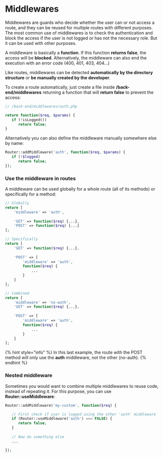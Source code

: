 # Middlewares

Middlewares are guards who decide whether the user can or not access a route, and they can be reused for multiple routes with different purposes. The most common use of middlewares is to check the authentication and block the access if the user is not logged or has not the necessary role. But it can be used with other purposes.

A middleware is basically a **function**. If this function **returns false**, the access will be **blocked**. Alternatively, the middleware can also end the execution with an error code (400, 401, 403, 404...)

Like routes, middlewares can be detected **automatically by the directory structure** or **be manually created by the developer**.&#x20;

To create a route automatically, just create a file inside **/back-end/middlewares** returning a function that will **return false** to prevent the access:

```php
// /back-end/middlewares/auth.php

return function($req, $params) {
   if (!isLogged())
      return false;
}
```

Alternatively you can also define the middleware manually somewhere else by name:

```php
Router::addMiddleware('auth', function($req, $params) {
   if (!$logged)
      return false;
});
```

### Use the middleware in routes

A middleware can be used globally for a whole route (all of its methods) or specifically for a method:

```php
// Globally
return [
    'middleware' => 'auth',
    
    'GET' => function($req) {...},
    'POST' => function($req) {...}
];

// Specifically
return [
    'GET' => function($req) {...},
    
    'POST' => [
        'middleware' => 'auth',
        function($req) {
            ...
        }
    ]
];

// Combined
return [
    'middleware' => 'no-auth',
    'GET' => function($req) {...},
    
    'POST' => [
        'middleware' => 'auth',
        function($req) {
            ...
        }
    ]
];
```

{% hint style="info" %}
In this last example, the route with the POST method will only use the **auth** middleware, not the other (no-auth).
{% endhint %}

### Nested middleware

Sometimes you would want to combine multiple middlewares to reuse code, instead of repeating it. For this purpose, you can use **Router::useMiddleware**:

```php
Router::addMiddleware('my-custom', function($req) {

   // First check if user is logged using the other 'auth' middleware
   if (Router::useMiddleware('auth') === FALSE) {
      return false;
   }
   
   // Now do something else
   ...

});
```
